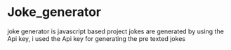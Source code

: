 # Joke_generator

joke generator is javascript based project jokes are generated by using the Api key, i used the Api key for generating the pre texted jokes 
